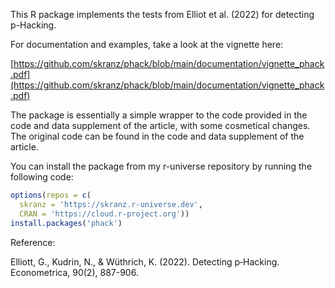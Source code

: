 This R package implements the tests from Elliot et al. (2022) for detecting p-Hacking. 

For documentation and examples, take a look at the vignette here:

[https://github.com/skranz/phack/blob/main/documentation/vignette_phack.pdf](https://github.com/skranz/phack/blob/main/documentation/vignette_phack.pdf)


The package is essentially a simple wrapper to the code provided
in the code and data supplement of the article, with some cosmetical changes.
The original code can be found in the code and data supplement of the article.
  
You can install the package from my r-universe repository by running the following code:

```r
options(repos = c(
  skranz = 'https://skranz.r-universe.dev',
  CRAN = 'https://cloud.r-project.org'))
install.packages('phack')
```

  
  
Reference:

Elliott, G., Kudrin, N., & Wüthrich, K. (2022). Detecting p‐Hacking. Econometrica, 90(2), 887-906.
